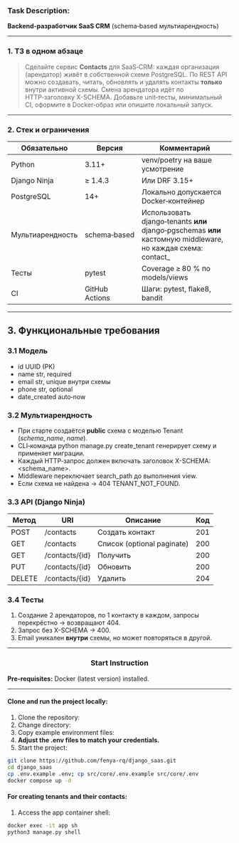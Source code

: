 ### Task Description:

**Backend‑разработчик SaaS CRM** (schema‑based мультиарендность)

---
### 1. ТЗ в одном абзаце
> Сделайте сервис **Contacts** для SaaS‑CRM: каждая организация (арендатор) живёт в собственной схеме PostgreSQL. По REST API можно создавать, читать, обновлять и удалять контакты **только** внутри активной схемы. Смена арендатора идёт по HTTP‑заголовку X-SCHEMA. Добавьте unit‑тесты, минимальный CI, оформите в Docker‑образ или опишите локальный запуск.
---
### 2. Стек и ограничения

| Обязательно | Версия | Комментарий |
|----|----|----|
| Python | 3.11+ | venv/poetry на ваше усмотрение |
| Django Ninja | ≥ 1.4.3 | Или DRF 3.15+ |
| PostgreSQL | 14+ | Локально допускается Docker‑контейнер |
| Мультиарендность | schema‑based | Использовать django‑tenants **или** django‑pgschemas **или** кастомную middleware, но каждая схема: contact_<schema> |
| Тесты | pytest | Coverage ≥ 80 % по models/views |
| CI | GitHub Actions | Шаги: pytest, flake8, bandit |
---
## 3. Функциональные требования

### 3.1 Модель
* id  UUID (PK)
* name  str, required
* email str, unique внутри схемы
* phone str, optional
* date_created  auto‑now

### 3.2 Мультиарендность
* При старте создаётся **public** схема с моделью Tenant (*schema_name*, *name*).
* CLI‑команда python manage.py create_tenant <schema> <name> генерирует схему и применяет миграции.
* Каждый HTTP‑запрос должен включать заголовок X-SCHEMA: <schema_name>.
* Middleware переключает search_path до выполнения view.
* Если схема не найдена → 404 TENANT_NOT_FOUND.

### 3.3 API (Django Ninja)
| Метод | URI | Описание | Код |
|----|----|----|----|
| POST | /contacts | Создать контакт | 201 |
| GET | /contacts | Список (optional paginate) | 200 |
| GET | /contacts/{id} | Получить | 200 |
| PUT | /contacts/{id} | Обновить | 200 |
| DELETE | /contacts/{id} | Удалить | 204 |

### 3.4 Тесты
1. Создание 2 арендаторов, по 1 контакту в каждом, запросы перекрёстно → возвращают 404.
2. Запрос без X-SCHEMA → 400.
3. Email уникален **внутри** схемы, но может повторяться в другой.
___
### <p align="center">Start Instruction</p>
**Pre-requisites:** Docker (latest version) installed.

---
#### Clone and run the project locally:

1. Clone the repository:
2. Change directory:
3. Copy example environment files:
4. **Adjust the .env files to match your credentials.**
5. Start the project:
```bash
git clone https://github.com/fenya-rq/django_saas.git
cd django_saas
cp .env.example .env; cp src/core/.env.example src/core/.env
docker compose up -d
```

#### For creating tenants and their contacts:
1. Access the app container shell:
```bash
docker exec -it app sh
python3 manage.py shell
```